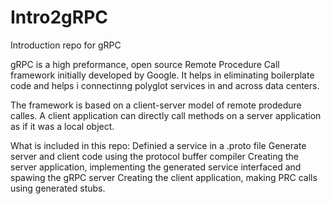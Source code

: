 # Intro2gRPC
Introduction repo for gRPC 


gRPC is a high preformance, open source Remote Procedure Call framework initially developed by Google. It helps in eliminating boilerplate code and helps i connectinng polyglot services in and across data centers.

The framework is based on a client-server model of remote prodedure calles. A client application can directly call methods on a server application as if it was a local object.

What is included in this repo:
  Definied a service in a .proto file
  Generate server and client code using the protocol buffer compiler
  Creating the server application, implementing the generated service interfaced and spawing the gRPC server
  Creating the client application, making PRC calls using generated stubs.
  
  
